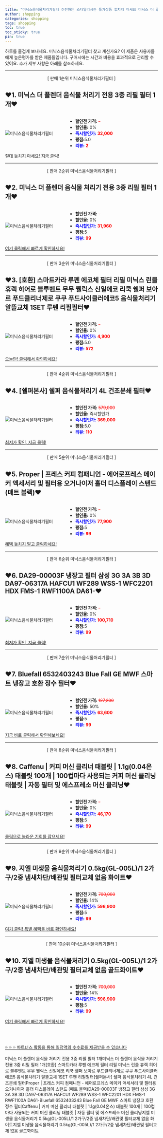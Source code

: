 ```yaml
---
title: "미닉스음식물처리기필터 추천하는 스타일리시한 특가상품 놓치지 마세요 미닉스 더 플렌더 음식물 처리기"
author: shopping
categories: shopping
tags: shopping
toc: true
toc_sticky: true
pin: true
---
```

하루를 즐겁게 보내세요. 미닉스음식물처리기필터 찾고 계신가요? 이 제품은 사용자들에게 높은평가를 받은 제품들입니다. 구매시에는 시간과 비용을 효과적으로 관리할 수 있어요. 추가 세부 사항은 아래를 참조하세요.

---
<p class="toplist" style="margin: 0 auto; display: block; width: fit-content;">[ 판매 1순위 미닉스음식물처리기필터 ]</p>

<h2><strong>❤️1. 미닉스 더 플렌더 음식물 처리기 전용 3중 리필 필터 1개❤️</strong></h2>

<div style="display: flex; align-items: center;">
    <div style="flex: 0.4;">
        <img src="https://thumbnail7.coupangcdn.com/thumbnails/remote/230x230ex/image/vendor_inventory/2ff0/e646c6498b2bf9b0936420fb525a55554039eac37cb1bc9c2b11e4f5ea2b.jpg" alt="미닉스음식물처리기필터" style="max-width: 100%;">
    </div>
    <div style="flex: 0.6; margin-left: 10px;">
        <ul>
            <li><strong>할인전 가격:</strong> <del style="color: red;">-</del></li>
            <li><strong>할인율:</strong> 0%</li>
            <li><span style='color:blue'><strong>즉시할인가:</strong></span> <span style='color:red'><strong>32,000</strong></span></li>
            <li><strong>평점:</strong>5.0</li>
            <li><span style='color:blue'><strong>리뷰:</strong></span> <span style='color:red'><strong>2</strong></span></li>
        </ul>
    </div>
</div>
<div class="center">
    <a href="https://William4Davisa.github.io?lptag=AF9450613&subid=githubio&pageKey=7889750126&traceid=V0-153&itemId=21597358991&vendorItemId=90764103114" class="myButton">
        절대 놓치지 마세요! 지금 클릭!
    </a>
</div>


---
<p class="toplist" style="margin: 0 auto; display: block; width: fit-content;">[ 판매 2순위 미닉스음식물처리기필터 ]</p>

<h2><strong>❤️2. 미닉스 더 플렌더 음식물 처리기 전용 3중 리필 필터 1개❤️</strong></h2>

<div style="display: flex; align-items: center;">
    <div style="flex: 0.4;">
        <img src="https://thumbnail8.coupangcdn.com/thumbnails/remote/230x230ex/image/vendor_inventory/0c05/76882940d639d1a1f2fd917a51edc7a08f977918f9d361bd3dc46dbb11f0.jpeg" alt="미닉스음식물처리기필터" style="max-width: 100%;">
    </div>
    <div style="flex: 0.6; margin-left: 10px;">
        <ul>
            <li><strong>할인전 가격:</strong> <del style="color: red;">-</del></li>
            <li><strong>할인율:</strong> 0%</li>
            <li><span style='color:blue'><strong>즉시할인가:</strong></span> <span style='color:red'><strong>31,960</strong></span></li>
            <li><strong>평점:</strong>5</li>
            <li><span style='color:blue'><strong>리뷰:</strong></span> <span style='color:red'><strong>99</strong></span></li>
        </ul>
    </div>
</div>
<div class="center">
    <a href="https://William4Davisa.github.io?lptag=AF9450613&subid=githubio&pageKey=7836124609&traceid=V0-153&itemId=21320716610&vendorItemId=90421235830" class="myButton">
        여기 클릭해서 빠르게 확인하세요!
    </a>
</div>


---
<p class="toplist" style="margin: 0 auto; display: block; width: fit-content;">[ 판매 3순위 미닉스음식물처리기필터 ]</p>

<h2><strong>❤️3. [호환] 스마트카라 루펜 에코체 필터 리필 미닉스 린클 휴렉 히어로 블루벤트 무무 웰릭스 신일에코 리쿡 쉘퍼 보아르 푸드클리너제로 쿠쿠 푸드사이클러에코5 음식물처리기 알뜰교체 1SET 루펜 리필필터❤️</strong></h2>

<div style="display: flex; align-items: center;">
    <div style="flex: 0.4;">
        <img src="https://thumbnail9.coupangcdn.com/thumbnails/remote/230x230ex/image/vendor_inventory/edef/fee589bd5199a93e73e202a8a4e5326e9c9bb16b6d171d64a0ff65bd09fd.jpg" alt="미닉스음식물처리기필터" style="max-width: 100%;">
    </div>
    <div style="flex: 0.6; margin-left: 10px;">
        <ul>
            <li><strong>할인전 가격:</strong> <del style="color: red;">-</del></li>
            <li><strong>할인율:</strong> 0%</li>
            <li><span style='color:blue'><strong>즉시할인가:</strong></span> <span style='color:red'><strong>4,900</strong></span></li>
            <li><strong>평점:</strong>5.0</li>
            <li><span style='color:blue'><strong>리뷰:</strong></span> <span style='color:red'><strong>572</strong></span></li>
        </ul>
    </div>
</div>
<div class="center">
    <a href="https://William4Davisa.github.io?lptag=AF9450613&subid=githubio&pageKey=7474471190&traceid=V0-153&itemId=19510055407&vendorItemId=72492021537" class="myButton">
        오늘만! 클릭해서 확인하세요!
    </a>
</div>


---
<p class="toplist" style="margin: 0 auto; display: block; width: fit-content;">[ 판매 4순위 미닉스음식물처리기필터 ]</p>

<h2><strong>❤️4. [쉘퍼본사] 쉘퍼 음식물처리기 4L 건조분쇄 필터❤️</strong></h2>

<div style="display: flex; align-items: center;">
    <div style="flex: 0.4;">
        <img src="https://thumbnail10.coupangcdn.com/thumbnails/remote/230x230ex/image/vendor_inventory/f5d4/d9e6d053508cea3d599833bf6ba9cd4921c5facd062d8fd517c1b2dd77a5.png" alt="미닉스음식물처리기필터" style="max-width: 100%;">
    </div>
    <div style="flex: 0.6; margin-left: 10px;">
        <ul>
            <li><strong>할인전 가격:</strong> <del style="color: red;">579,000</del></li>
            <li><strong>할인율:</strong> 즉시할인가</li>
            <li><span style='color:blue'><strong>즉시할인가:</strong></span> <span style='color:red'><strong>369,000</strong></span></li>
            <li><strong>평점:</strong>5.0</li>
            <li><span style='color:blue'><strong>리뷰:</strong></span> <span style='color:red'><strong>110</strong></span></li>
        </ul>
    </div>
</div>
<div class="center">
    <a href="https://William4Davisa.github.io?lptag=AF9450613&subid=githubio&pageKey=8131595140&traceid=V0-153&itemId=23093321964&vendorItemId=90448169046" class="myButton">
        최저가 확인, 지금 클릭!
    </a>
</div>


---
<p class="toplist" style="margin: 0 auto; display: block; width: fit-content;">[ 판매 5순위 미닉스음식물처리기필터 ]</p>

<h2><strong>❤️5. Proper | 프레스 커피 컴패니언 - 에어로프레스 메이커 액세서리 및 필터용 오거나이저 홀더 디스플레이 스탠드 (매트 블랙)❤️</strong></h2>

<div style="display: flex; align-items: center;">
    <div style="flex: 0.4;">
        <img src="https://thumbnail6.coupangcdn.com/thumbnails/remote/230x230ex/image/vendor_inventory/613d/fd3ff4ec3470ec9540df877729bd246090827ab052a9e2217558bed44e62.jpg" alt="미닉스음식물처리기필터" style="max-width: 100%;">
    </div>
    <div style="flex: 0.6; margin-left: 10px;">
        <ul>
            <li><strong>할인전 가격:</strong> <del style="color: red;">-</del></li>
            <li><strong>할인율:</strong> 0%</li>
            <li><span style='color:blue'><strong>즉시할인가:</strong></span> <span style='color:red'><strong>77,900</strong></span></li>
            <li><strong>평점:</strong>5</li>
            <li><span style='color:blue'><strong>리뷰:</strong></span> <span style='color:red'><strong>99</strong></span></li>
        </ul>
    </div>
</div>
<div class="center">
    <a href="https://William4Davisa.github.io?lptag=AF9450613&subid=githubio&pageKey=8016421605&traceid=V0-153&itemId=22384866288&vendorItemId=90779409001" class="myButton">
        혜택 놓치지 말고 클릭하세요!
    </a>
</div>


---
<p class="toplist" style="margin: 0 auto; display: block; width: fit-content;">[ 판매 6순위 미닉스음식물처리기필터 ]</p>

<h2><strong>❤️6. DA29-00003F 냉장고 필터 삼성 3G 3A 3B 3D DA97-06317A HAFCU1 WF289 WSS-1 WFC2201 HDX FMS-1 RWF1100A DA61-❤️</strong></h2>

<div style="display: flex; align-items: center;">
    <div style="flex: 0.4;">
        <img src="https://thumbnail6.coupangcdn.com/thumbnails/remote/230x230ex/image/vendor_inventory/458b/c477de6087e1025994a958d653a0d16839f635f60f806266809094e37b2d.jpg" alt="미닉스음식물처리기필터" style="max-width: 100%;">
    </div>
    <div style="flex: 0.6; margin-left: 10px;">
        <ul>
            <li><strong>할인전 가격:</strong> <del style="color: red;">-</del></li>
            <li><strong>할인율:</strong> 0%</li>
            <li><span style='color:blue'><strong>즉시할인가:</strong></span> <span style='color:red'><strong>100,710</strong></span></li>
            <li><strong>평점:</strong>5</li>
            <li><span style='color:blue'><strong>리뷰:</strong></span> <span style='color:red'><strong>99</strong></span></li>
        </ul>
    </div>
</div>
<div class="center">
    <a href="https://William4Davisa.github.io?lptag=AF9450613&subid=githubio&pageKey=7984878675&traceid=V0-153&itemId=22171683915&vendorItemId=90718538804" class="myButton">
        최저가 확인, 지금 클릭!
    </a>
</div>


---
<p class="toplist" style="margin: 0 auto; display: block; width: fit-content;">[ 판매 7순위 미닉스음식물처리기필터 ]</p>

<h2><strong>❤️7. Bluefall 6532403243 Blue Fall GE MWF 스마트 냉장고 호환 정수 필터❤️</strong></h2>

<div style="display: flex; align-items: center;">
    <div style="flex: 0.4;">
        <img src="https://thumbnail8.coupangcdn.com/thumbnails/remote/230x230ex/image/vendor_inventory/5413/f95885be1a51c4be2c7b03183f6b34f3d971328a1879967bdd38904e1227.jpg" alt="미닉스음식물처리기필터" style="max-width: 100%;">
    </div>
    <div style="flex: 0.6; margin-left: 10px;">
        <ul>
            <li><strong>할인전 가격:</strong> <del style="color: red;">127,200</del></li>
            <li><strong>할인율:</strong> 50%</li>
            <li><span style='color:blue'><strong>즉시할인가:</strong></span> <span style='color:red'><strong>63,600</strong></span></li>
            <li><strong>평점:</strong>5</li>
            <li><span style='color:blue'><strong>리뷰:</strong></span> <span style='color:red'><strong>99</strong></span></li>
        </ul>
    </div>
</div>
<div class="center">
    <a href="https://William4Davisa.github.io?lptag=AF9450613&subid=githubio&pageKey=8120232027&traceid=V0-153&itemId=23032074437&vendorItemId=90440829252" class="myButton">
        지금 바로 클릭해서 확인해보세요!
    </a>
</div>


---
<p class="toplist" style="margin: 0 auto; display: block; width: fit-content;">[ 판매 8순위 미닉스음식물처리기필터 ]</p>

<h2><strong>❤️8. Caffenu | 커피 머신 클리너 태블릿 | 1.1g(0.04온스) 태블릿 100개 | 100컵마다 사용되는 커피 머신 클리닝 태블릿 | 자동 필터 및 에스프레소 머신 클리닝❤️</strong></h2>

<div style="display: flex; align-items: center;">
    <div style="flex: 0.4;">
        <img src="https://thumbnail7.coupangcdn.com/thumbnails/remote/230x230ex/image/vendor_inventory/8d26/58c80772017dec349f430dcd6edb9103a767dfe4cc2fa0b1cff557e213ab.jpg" alt="미닉스음식물처리기필터" style="max-width: 100%;">
    </div>
    <div style="flex: 0.6; margin-left: 10px;">
        <ul>
            <li><strong>할인전 가격:</strong> <del style="color: red;">-</del></li>
            <li><strong>할인율:</strong> 0%</li>
            <li><span style='color:blue'><strong>즉시할인가:</strong></span> <span style='color:red'><strong>46,170</strong></span></li>
            <li><strong>평점:</strong>5</li>
            <li><span style='color:blue'><strong>리뷰:</strong></span> <span style='color:red'><strong>99</strong></span></li>
        </ul>
    </div>
</div>
<div class="center">
    <a href="https://William4Davisa.github.io?lptag=AF9450613&subid=githubio&pageKey=8231377131&traceid=V0-153&itemId=23691121211&vendorItemId=90716265998" class="myButton">
        클릭으로 놀라운 기회를 잡으세요!
    </a>
</div>


---
<p class="toplist" style="margin: 0 auto; display: block; width: fit-content;">[ 판매 9순위 미닉스음식물처리기필터 ]</p>

<h2><strong>❤️9. 지엘 미생물 음식물처리기 0.5kg(GL-005L)/1 2가구/2중 냄새차단/배관및 필터교체 없음 화이트❤️</strong></h2>

<div style="display: flex; align-items: center;">
    <div style="flex: 0.4;">
        <img src="https://thumbnail9.coupangcdn.com/thumbnails/remote/230x230ex/image/vendor_inventory/6a88/b2919c7e7f501d8dc0b414560696bacbbf42f117333a36a88da9b6510599.jpg" alt="미닉스음식물처리기필터" style="max-width: 100%;">
    </div>
    <div style="flex: 0.6; margin-left: 10px;">
        <ul>
            <li><strong>할인전 가격:</strong> <del style="color: red;">700,000</del></li>
            <li><strong>할인율:</strong> 14%</li>
            <li><span style='color:blue'><strong>즉시할인가:</strong></span> <span style='color:red'><strong>596,900</strong></span></li>
            <li><strong>평점:</strong>5</li>
            <li><span style='color:blue'><strong>리뷰:</strong></span> <span style='color:red'><strong>99</strong></span></li>
        </ul>
    </div>
</div>
<div class="center">
    <a href="https://William4Davisa.github.io?lptag=AF9450613&subid=githubio&pageKey=8049580931&traceid=V0-153&itemId=22569739333&vendorItemId=89611592099" class="myButton">
        여기 클릭! 특별 혜택을 바로 확인하세요!
    </a>
</div>


---
<p class="toplist" style="margin: 0 auto; display: block; width: fit-content;">[ 판매 10순위 미닉스음식물처리기필터 ]</p>

<h2><strong>❤️10. 지엘 미생물 음식물처리기 0.5kg(GL-005L)/1 2가구/2중 냄새차단/배관및 필터교체 없음 골드화이트❤️</strong></h2>

<div style="display: flex; align-items: center;">
    <div style="flex: 0.4;">
        <img src="https://thumbnail7.coupangcdn.com/thumbnails/remote/230x230ex/image/vendor_inventory/11be/6286c58d1caf51413de893477cb7b0e4b45ecf6242e4c35a8cb93a7c97ea.jpg" alt="미닉스음식물처리기필터" style="max-width: 100%;">
    </div>
    <div style="flex: 0.6; margin-left: 10px;">
        <ul>
            <li><strong>할인전 가격:</strong> <del style="color: red;">700,000</del></li>
            <li><strong>할인율:</strong> 14%</li>
            <li><span style='color:blue'><strong>즉시할인가:</strong></span> <span style='color:red'><strong>596,900</strong></span></li>
            <li><strong>평점:</strong>5</li>
            <li><span style='color:blue'><strong>리뷰:</strong></span> <span style='color:red'><strong>99</strong></span></li>
        </ul>
    </div>
</div>
<div class="center">
    <a href="https://William4Davisa.github.io?lptag=AF9450613&subid=githubio&pageKey=8049580931&traceid=V0-153&itemId=22569739334&vendorItemId=89611592103" class="myButton">
        여기 클릭해서 빠르게 확인하세요!
    </a>
</div>

<br><br><br>[💦 💦 💦 파트너스 활동을 통해 일정액의 수수료를 제공받을 수 있습니다](https://link.coupang.com/a/bcpT2c)<br><br>미닉스 더 플렌더 음식물 처리기 전용 3중 리필 필터 1개미닉스 더 플렌더 음식물 처리기 전용 3중 리필 필터 1개[호환] 스마트카라 루펜 에코체 필터 리필 미닉스 린클 휴렉 히어로 블루벤트 무무 웰릭스 신일에코 리쿡 쉘퍼 보아르 푸드클리너제로 쿠쿠 푸드사이클러에코5 음식물처리기 알뜰교체 1SET 루펜 리필필터[쉘퍼본사] 쉘퍼 음식물처리기 4L 건조분쇄 필터Proper | 프레스 커피 컴패니언 - 에어로프레스 메이커 액세서리 및 필터용 오거나이저 홀더 디스플레이 스탠드 (매트 블랙)DA29-00003F 냉장고 필터 삼성 3G 3A 3B 3D DA97-06317A HAFCU1 WF289 WSS-1 WFC2201 HDX FMS-1 RWF1100A DA61-Bluefall 6532403243 Blue Fall GE MWF 스마트 냉장고 호환 정수 필터Caffenu | 커피 머신 클리너 태블릿 | 1.1g(0.04온스) 태블릿 100개 | 100컵마다 사용되는 커피 머신 클리닝 태블릿 | 자동 필터 및 에스프레소 머신 클리닝지엘 미생물 음식물처리기 0.5kg(GL-005L)/1 2가구/2중 냄새차단/배관및 필터교체 없음 화이트지엘 미생물 음식물처리기 0.5kg(GL-005L)/1 2가구/2중 냄새차단/배관및 필터교체 없음 골드화이트